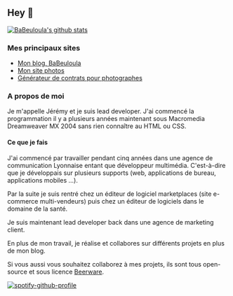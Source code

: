 ## Hey 👋

[![BaBeuloula's github stats](https://github-readme-stats.vercel.app/api?username=babeuloula&count_private=true&show_icons=true&theme=gotham)](https://github.com/babeuloula/babeuloula)

<!--
### Mes principaux repos

<a href="https://github.com/babeuloula/github-pr-review" title="Github PR Review">
  <img align="center" src="https://github-readme-stats.vercel.app/api/pin/?username=babeuloula&repo=github-pr-review&theme=gotham" />
</a>
<a href="https://github.com/babeuloula/phpcs" title="PHPCS">
  <img align="center" src="https://github-readme-stats.vercel.app/api/pin/?username=babeuloula&repo=phpcs&theme=gotham" />
</a>
-->

### Mes principaux sites

- [Mon blog, BaBeuloula](https://www.babeuloula.fr)
- [Mon site photos](https://www.jeremy-reynaud.fr)
- [Générateur de contrats pour photographes](https://contrats.photos/)

### A propos de moi

Je m'appelle Jérémy et je suis lead developer. J'ai commencé la programmation il y a plusieurs années maintenant sous Macromedia Dreamweaver MX 2004 sans rien connaître au HTML ou CSS.

#### Ce que je fais

J'ai commencé par travailler pendant cinq années dans une agence de communication Lyonnaise entant que développeur multimédia. C'est-à-dire que je développais sur plusieurs supports (web, applications de bureau, applications mobiles ...).

Par la suite je suis rentré chez un éditeur de logiciel marketplaces (site e-commerce multi-vendeurs) puis chez un éditeur de logiciels dans le domaine de la santé.

Je suis maintenant lead developer back dans une agence de marketing client.

En plus de mon travail, je réalise et collabores sur différents projets en plus de mon blog.

Si vous aussi vous souhaitez collaborez à mes projets, ils sont tous open-source et sous licence [Beerware](https://fr.wikipedia.org/wiki/Beerware).

[![spotify-github-profile](https://spotify-github-profile.vercel.app/api/view?uid=babeuloula&cover_image=true&theme=default&bar_color=53b14f&bar_color_cover=false)](https://github.com/kittinan/spotify-github-profile)

<!--
Cards générées avec : https://github.com/anuraghazra/github-readme-stats

**babeuloula/babeuloula** is a ✨ _special_ ✨ repository because its `README.md` (this file) appears on your GitHub profile.

Here are some ideas to get you started:

- 🔭 I’m currently working on ...
- 🌱 I’m currently learning ...
- 👯 I’m looking to collaborate on ...
- 🤔 I’m looking for help with ...
- 💬 Ask me about ...
- 📫 How to reach me: ...
- 😄 Pronouns: ...
- ⚡ Fun fact: ...
-->
